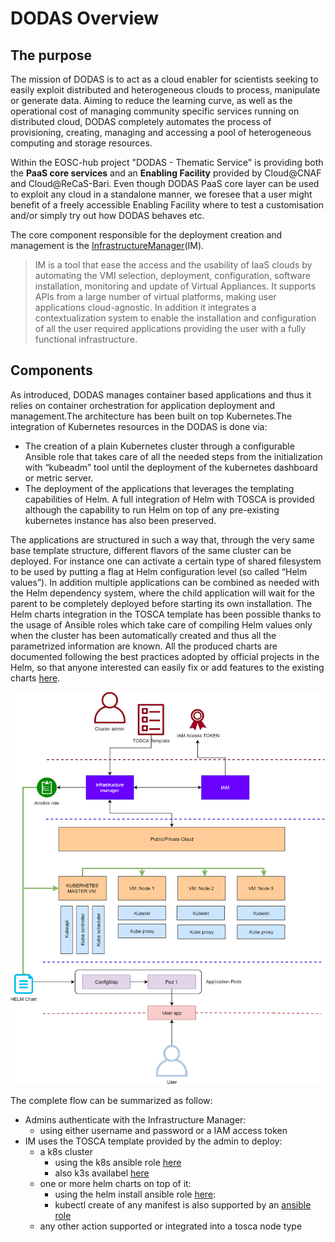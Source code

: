 # DODAS Overview

## The purpose

The mission of DODAS is to act as a cloud enabler for scientists seeking to easily exploit distributed and heterogeneous clouds to process, manipulate or generate data. Aiming to reduce the learning curve, as well as the operational cost of managing community specific services running on distributed cloud, DODAS completely automates the process of provisioning, creating, managing and accessing a pool of heterogeneous computing and storage resources.

Within the EOSC-hub project "DODAS - Thematic Service" is providing both the **PaaS core services** and an **Enabling Facility** provided by Cloud@CNAF and Cloud@ReCaS-Bari. Even though DODAS PaaS core layer can be used to exploit any cloud in a standalone manner, we foresee that a user might benefit of a freely accessible Enabling Facility where to test a customisation and/or simply try out how DODAS behaves etc.

The core component responsible for the deployment creation and management is the [InfrastructureManager](https://www.grycap.upv.es/im/index.php)(IM).

> IM is a tool that ease the access and the usability of IaaS clouds by automating the VMI selection, deployment, configuration, software installation, monitoring and update of Virtual Appliances. It supports APIs from a large number of virtual platforms, making user applications cloud-agnostic. In addition it integrates a contextualization system to enable the installation and configuration of all the user required applications providing the user with a fully functional infrastructure.

## Components

As introduced, DODAS manages container based applications and thus it relies on container orchestration for application deployment and management.The architecture has been built on top Kubernetes.The integration of Kubernetes resources in the DODAS is done via: 

- The creation of a plain Kubernetes cluster through a configurable Ansible role that takes care of all the needed steps from the initialization with “kubeadm” tool until the deployment of the kubernetes dashboard or metric server.
- The deployment of the applications that leverages the templating capabilities of Helm. A full integration of Helm with TOSCA is provided although the capability to run Helm on top of any pre-existing kubernetes instance has also been preserved. 

The applications are structured in such a way that, through the very same base template structure, different flavors of the same cluster can be deployed. For instance one can activate a certain type of shared filesystem to be used by putting a flag at Helm configuration level (so called “Helm values”). In addition multiple applications can be combined as needed with the Helm dependency system, where the child application will wait for the parent to be completely deployed before starting its own installation.
The Helm charts integration in the TOSCA template has been possible thanks to the usage of Ansible roles which take care of compiling Helm values only when the cluster has been automatically created and thus all the parametrized information are known. All the produced charts are documented following the best practices adopted by official projects in the Helm, so that anyone interested can easily fix or add features to the existing charts  [here](https://github.com/DODAS-TS/helm_charts/tree/master/stable).

![DODAS deployment schema](https://github.com/DODAS-TS/dodas-apps/raw/master/docs/img/k8s_dodas.png)

The complete flow can be summarized as follow:

- Admins authenticate with the Infrastructure Manager:
    - using either username and password or a IAM access token
- IM uses the TOSCA template provided by the admin to deploy:
    - a k8s cluster
        - using the k8s ansible role [here](https://github.com/DODAS-TS/ansible-role-kubernetes)
        - also k3s availabel [here](https://github.com/DODAS-TS/ansible-role-k3s)
    - one or more helm charts on top of it:
        - using the helm install ansible role [here](https://github.com/DODAS-TS/ansible-role-helm):
        - kubectl create of any manifest is also supported by an [ansible role](https://github.com/DODAS-TS/ansible-role-kubecreate)
    - any other action supported or integrated into a tosca node type